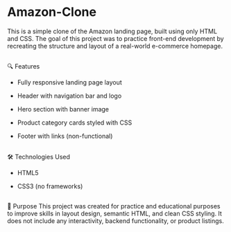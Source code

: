 # Amazon-Clone

This is a simple clone of the Amazon landing page, built using only HTML and CSS. The goal of this project was to practice front-end development by recreating the structure and layout of a real-world e-commerce homepage.

##

🔍 Features
* Fully responsive landing page layout

* Header with navigation bar and logo

* Hero section with banner image

* Product category cards styled with CSS

* Footer with links (non-functional)



##




🛠️ Technologies Used
* HTML5

* CSS3 (no frameworks)


##

🎯 Purpose
This project was created for practice and educational purposes to improve skills in layout design, semantic HTML, and clean CSS styling. It does not include any interactivity, backend functionality, or product listings.

